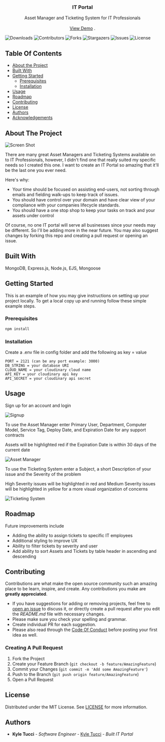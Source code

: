 <br/>
<p align="center">
  <h3 align="center">IT Portal</h3>

  <p align="center">
    Asset Manager and Ticketing System for IT Professionals
    <br/>
    <br/>
    <a href="https://github.com/kyletucci/it-asset-ticketing">View Demo</a>
    .
  </p>
</p>

![Downloads](https://img.shields.io/github/downloads/kyletucci/it-asset-ticketing/total) ![Contributors](https://img.shields.io/github/contributors/kyletucci/it-asset-ticketing?color=dark-green) ![Forks](https://img.shields.io/github/forks/kyletucci/it-asset-ticketing?style=social) ![Stargazers](https://img.shields.io/github/stars/kyletucci/it-asset-ticketing?style=social) ![Issues](https://img.shields.io/github/issues/kyletucci/it-asset-ticketing) ![License](https://img.shields.io/github/license/kyletucci/it-asset-ticketing) 

## Table Of Contents

* [About the Project](#about-the-project)
* [Built With](#built-with)
* [Getting Started](#getting-started)
  * [Prerequisites](#prerequisites)
  * [Installation](#installation)
* [Usage](#usage)
* [Roadmap](#roadmap)
* [Contributing](#contributing)
* [License](#license)
* [Authors](#authors)
* [Acknowledgements](#acknowledgements)

## About The Project

![Screen Shot](https://res.cloudinary.com/dcwvykrxv/image/upload/v1701694697/et548bzodkaa31acv56v.png)

There are many great Asset Managers and Ticketing Systems available on to IT Professionals, however, I didn't find one that really suited my specific needs so I created this one. I want to create an IT Portal so amazing that it'll be the last one you ever need.

Here's why:

* Your time should be focused on assisting end-users, not sorting through emails and fielding walk-ups to keep track of issues.
* You should have control over your domain and have clear view of your compliance with your companies lifecycle standards.
* You should have a one stop shop to keep your tasks on track and your assets under control

Of course, no one IT portal will serve all businesses since your needs may be different. So I'll be adding more in the near future. You may also suggest changes by forking this repo and creating a pull request or opening an issue.

## Built With

MongoDB, Express.js, Node.js, EJS, Mongoose

## Getting Started

This is an example of how you may give instructions on setting up your project locally.
To get a local copy up and running follow these simple example steps.

### Prerequisites

```sh
npm install
```

### Installation

Create a .env file in config folder and add the following as key = value

    PORT = 2121 (can be any port example: 3000)
    DB_STRING = your database URI
    CLOUD_NAME = your cloudinary cloud name
    API_KEY = your cloudinary api key
    API_SECRET = your cloudinary api secret

## Usage

Sign up for an account and login

![Signup](https://res.cloudinary.com/dcwvykrxv/image/upload/v1701695801/j1othfyol7ql84okm0x7.png)

To use the Asset Manager enter Primary User, Department, Computer Model, Service Tag, Deploy Date, and Expiration Date for any support contracts

Assets will be highlighted red if the Expiration Date is within 30 days of the current date
 
![Asset Manager](https://res.cloudinary.com/dcwvykrxv/image/upload/v1701694697/et548bzodkaa31acv56v.png)

To use the Ticketing System enter a Subject, a short Description of your issue and the Severity of the problem

High Severity issues will be highlighted in red and Medium Severity issues will be highlighted in yellow for a more visual organization of concerns 

![Ticketing System](https://res.cloudinary.com/dcwvykrxv/image/upload/v1701694697/h9fm4rrxrr0upunqfflv.png)

## Roadmap

Future improvements include
- Adding the ability to assign tickets to specific IT employees
- Additional styling to improve UX
- Ability to filter tickets by severity and user
- Add ability to sort Assets and Tickets by table header in ascending and descending

## Contributing

Contributions are what make the open source community such an amazing place to be learn, inspire, and create. Any contributions you make are **greatly appreciated**.
* If you have suggestions for adding or removing projects, feel free to [open an issue](https://github.com/kyletucci/it-asset-ticketing/issues/new) to discuss it, or directly create a pull request after you edit the *README.md* file with necessary changes.
* Please make sure you check your spelling and grammar.
* Create individual PR for each suggestion.
* Please also read through the [Code Of Conduct](https://github.com/kyletucci/it-asset-ticketing/blob/main/CODE_OF_CONDUCT.md) before posting your first idea as well.

### Creating A Pull Request

1. Fork the Project
2. Create your Feature Branch (`git checkout -b feature/AmazingFeature`)
3. Commit your Changes (`git commit -m 'Add some AmazingFeature'`)
4. Push to the Branch (`git push origin feature/AmazingFeature`)
5. Open a Pull Request

## License

Distributed under the MIT License. See [LICENSE](https://github.com/kyletucci/it-asset-ticketing/blob/main/LICENSE.md) for more information.

## Authors

* **Kyle Tucci** - *Software Engineer* - [Kyle Tucci](https://github.com/kyletucci/) - *Built IT Portal*
